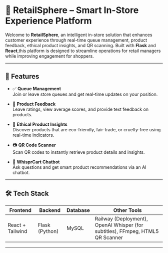 # 🛒 RetailSphere – Smart In-Store Experience Platform

Welcome to **RetailSphere**, an intelligent in-store solution that enhances customer experience through real-time queue management, product feedback, ethical product insights, and QR scanning.
Built with **Flask** and **React**,this platform is designed to streamline operations for retail managers while improving engagement for shoppers.

---

## 🚀 Features

- ✅ **Queue Management**  
  Join or leave store queues and get real-time updates on your position.

- 🧠 **Product Feedback**  
  Leave ratings, view average scores, and provide text feedback on products.

- 🌱 **Ethical Product Insights**  
  Discover products that are eco-friendly, fair-trade, or cruelty-free using real-time indicators.

- 📷 **QR Code Scanner**  
  Scan QR codes to instantly retrieve product details and insights.

- 💬 **WhisprCart Chatbot**  
  Ask questions and get smart product recommendations via an AI chatbot.

---

## 🛠️ Tech Stack

| Frontend        | Backend       | Database    | Other Tools      |
|----------------|---------------|-------------|------------------|
| React + Tailwind | Flask (Python) | MySQL        | Railway (Deployment), OpenAI Whisper (for subtitles), FFmpeg, HTML5 QR Scanner |

---

